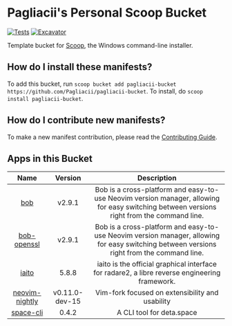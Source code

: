 # Pagliacii's Personal Scoop Bucket

<!-- Uncomment the following line after replacing placeholders -->

[![Tests](https://github.com/Pagliacii/pagliacii-bucket/actions/workflows/ci.yml/badge.svg)](https://github.com/Pagliacii/pagliacii-bucket/actions/workflows/ci.yml) [![Excavator](https://github.com/Pagliacii/pagliacii-bucket/actions/workflows/excavator.yml/badge.svg)](https://github.com/Pagliacii/pagliacii-bucket/actions/workflows/excavator.yml)

Template bucket for [Scoop](https://scoop.sh), the Windows command-line installer.

## How do I install these manifests?

To add this bucket, run `scoop bucket add pagliacii-bucket https://github.com/Pagliacii/pagliacii-bucket`. To install, do `scoop install pagliacii-bucket`.

## How do I contribute new manifests?

To make a new manifest contribution, please read the [Contributing Guide](https://github.com/ScoopInstaller/.github/blob/main/.github/CONTRIBUTING.md).

## Apps in this Bucket

<!-- APPS_TABLE_START -->
| Name | Version | Description |
| :--: | :-----: | :---------: |
| [bob](https://github.com/MordechaiHadad/bob) | v2.9.1 | Bob is a cross-platform and easy-to-use Neovim version manager, allowing for easy switching between versions right from the command line. |
| [bob-openssl](https://github.com/MordechaiHadad/bob) | v2.9.1 | Bob is a cross-platform and easy-to-use Neovim version manager, allowing for easy switching between versions right from the command line. |
| [iaito](https://github.com/radareorg/iaito) | 5.8.8 | iaito is the official graphical interface for radare2, a libre reverse engineering framework. |
| [neovim-nightly](https://github.com/neovim/neovim) | v0.11.0-dev-15 | Vim-fork focused on extensibility and usability |
| [space-cli](https://github.com/deta/space-cli) | 0.4.2 | A CLI tool for deta.space |
<!-- APPS_TABLE_END -->

